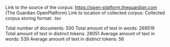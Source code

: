 Link to the source of the corpus: https://open-platform.theguardian.com (The Guardian OpenPlatform)
Link to location of collected corpus: 
Collected corpus storing format: .tsv

Total number of documents: 500
Total amount of text in words: 269519
Total amount of text in distinct tokens: 28051
Average amount of text in words: 539
Average amount of text in distinct tokens: 56